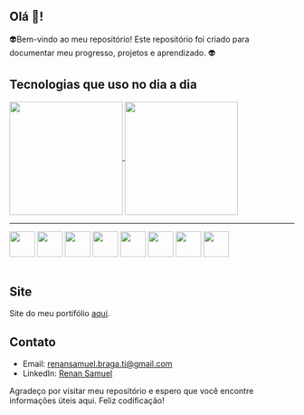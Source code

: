 <!--
**R-SamuelBraga/R-SamuelBraga** is a ✨ _special_ ✨ repository because its `README.md` (this file) appears on your GitHub profile.

Here are some ideas to get you started:

- 🔭 I’m currently working on ...
- 🌱 I’m currently learning ...
- 👯 I’m looking to collaborate on ...
- 🤔 I’m looking for help with ...
- 💬 Ask me about ...
- 📫 How to reach me: ...
- 😄 Pronouns: ...
- ⚡ Fun fact: ...
-->
## Olá 🖖!
👽Bem-vindo ao meu repositório! Este repositório foi criado para documentar meu progresso, projetos e aprendizado. 👽

## Tecnologias que uso no dia a dia

<a href="https://github.com/R-SamuelBraga/R-SamuelBraga/edit/main/README.md">
  <img height=200 align="center" src="https://github-readme-stats.vercel.app/api?username=R-SamuelBraga&show_icons=true&theme=dracula&count_private=true" />
</a>
<a href="https://github.com/R-SamuelBraga">
  <img height=200  align="center" src="https://github-readme-stats.vercel.app/api/top-langs/?username=R-SamuelBraga&size_weight=0.5&count_weight=0.5&&layout=compact&theme=dracula" />
</a>

<hr/>
<div>
  <img height=45 src="https://cdn.jsdelivr.net/gh/devicons/devicon/icons/csharp/csharp-plain.svg" />
  <img height=45 src="https://cdn.jsdelivr.net/gh/devicons/devicon/icons/dotnetcore/dotnetcore-original.svg" />
  <img height=45 src="https://cdn.jsdelivr.net/gh/devicons/devicon/icons/java/java-original-wordmark.svg" />
  <img height=45 src="https://cdn.jsdelivr.net/gh/devicons/devicon/icons/nodejs/nodejs-original-wordmark.svg" />
  <img height=45 src="https://cdn.jsdelivr.net/gh/devicons/devicon/icons/html5/html5-plain-wordmark.svg" />
  <img height=45 src="https://cdn.jsdelivr.net/gh/devicons/devicon/icons/css3/css3-plain-wordmark.svg" />
  <img height=45 src="https://cdn.jsdelivr.net/gh/devicons/devicon/icons/javascript/javascript-plain.svg" />
  <img height=45 src="https://cdn.jsdelivr.net/gh/devicons/devicon/icons/docker/docker-plain-wordmark.svg" /> 
</div>
 <br/>

## Site
 Site do meu portifólio
[aqui](link_para_o_blog).

## Contato

- Email: [renansamuel.braga.ti@gmail.com](mailto:renansamuel.braga.ti@gmail.com)
- LinkedIn: [Renan Samuel](https://www.linkedin.com/in/renan-samuel-braga-515547202/)

Agradeço por visitar meu repositório e espero que você encontre informações úteis aqui. Feliz codificação!
